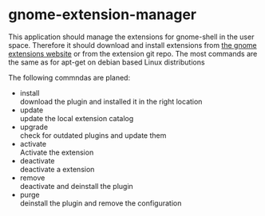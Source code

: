 # gnome-extension-manager

This application should manage the extensions for gnome-shell in the user space. Therefore it should download and install extensions from [the gnome extensions website][extensions gnome] or from the extension git repo. The most commands are the same as for apt-get on debian based Linux distributions

The following commndas are planed:
* install  
    download the plugin and installed it in the right location
* update  
    update the local extension catalog
* upgrade  
    check for outdated plugins and update them
* activate  
    Activate the extension
* deactivate  
    deactivate a extension
* remove  
    deactivate and deinstall the plugin
* purge  
    deinstall the plugin and remove the configuration

[extensions gnome]: extensions.gnome.org
